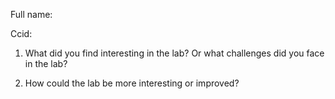 Full name:

Ccid:


1. What did you find interesting in the lab? Or what challenges did you face in the lab?



2. How could the lab be more interesting or improved?
